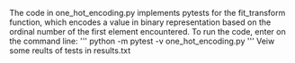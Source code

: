 The code in one_hot_encoding.py implements pytests for the fit_transform function, which encodes a value in binary representation based on the ordinal number of the first element encountered.
To run the code, enter on the command line:
'''
python -m pytest -v one_hot_encoding.py
'''
Veiw some reults of tests in results.txt